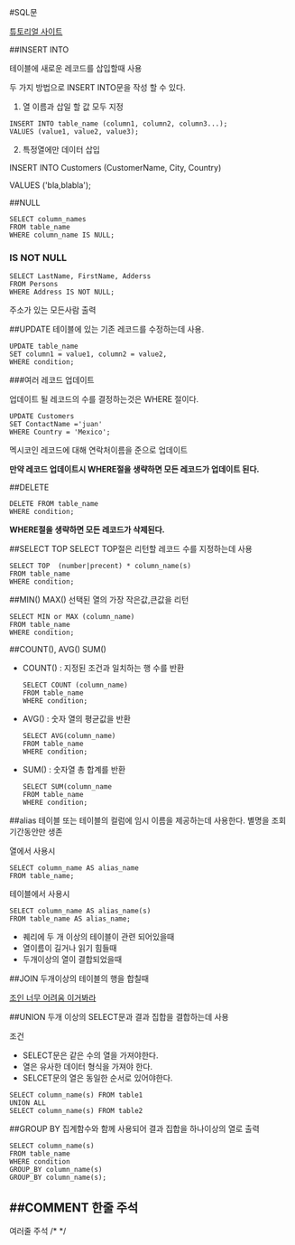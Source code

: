 #SQL문

[튜토리얼 사이트](https://www.w3schools.com/)

##INSERT INTO

테이블에 새로운 레코드를 삽입할때 사용

두 가지 방법으로 INSERT INTO문을 작성 할 수 있다.

1. 열 이름과 삽일 할 값 모두 지정

```
INSERT INTO table_name (column1, column2, column3...);
VALUES (value1, value2, value3);
```

2. 특정열에만 데이터 삽입

INSERT INTO Customers (CustomerName, City, Country)

VALUES ('bla,blabla');

##NULL

```
SELECT column_names
FROM table_name
WHERE column_name IS NULL;
```
### IS NOT NULL

```
SELECT LastName, FirstName, Adderss
FROM Persons
WHERE Address IS NOT NULL;
```

주소가 있는 모든사람 출력

##UPDATE
테이블에 있는 기존 레코드를 수정하는데 사용.

```
UPDATE table_name
SET column1 = value1, column2 = value2,
WHERE condition;
```

###여러 레코드 업데이트

업데이트 될 레코드의 수를 결정하는것은 WHERE 절이다.

```
UPDATE Customers
SET ContactName ='juan'
WHERE Country = 'Mexico';
```
멕시코인 레코드에 대해 연락처이름을 준으로 업데이트

**만약 레코드 업데이트시 WHERE절을 생략하면 모든 레코드가 업데이트 된다.**

##DELETE
```
DELETE FROM table_name
WHERE condition;
```

**WHERE절을 생략하면 모든 레코드가 삭제된다.**

##SELECT TOP
SELECT TOP절은 리턴할 레코드 수를 지정하는데 사용

```
SELECT TOP  (number|precent) * column_name(s)
FROM table_name
WHERE condition;
```

##MIN() MAX()
선택된 열의 가장 작은값,큰값을 리턴

```
SELECT MIN or MAX (column_name)
FROM table_name
WHERE condition;
```

##COUNT(), AVG() SUM()
- COUNT() : 지정된 조건과 일치하는 행 수를 반환
	
	```
	SELECT COUNT (column_name)
	FROM table_name
	WHERE condition;
	```
	
- AVG() : 숫자 열의 평균값을 반환
	
	```
	SELECT AVG(column_name)
	FROM table_name
	WHERE condition;
	``` 
- SUM() : 숫자열 총 합계를 반환
	
	```
	SELECT SUM(column_name
	FROM table_name
	WHERE condition;
	```

##alias
테이블 또는 테이블의 컬럼에 임시 이름을 제공하는데 사용한다.
별명을 조회 기간동안만 생존

열에서 사용시

``` 열에서 사용시
SELECT column_name AS alias_name
FROM table_name;
```

테이블에서 사용시

```테이블에서 사용시
SELECT column_name AS alias_name(s)
FROM table_name AS alias_name;
```

- 퀘리에 두 개 이상의 테이블이 관련 되어있을때
- 열이름이 길거나 읽기 힘들때
- 두개이상의 열이 결합되었을때

##JOIN
두개이상의 테이블의 행을 합칠때

[조인 너무 어려움 이거봐라](https://www.w3schools.com/SQL/sql_join.asp)

##UNION
두개 이상의 SELECT문과 결과 집합을 결합하는데 사용

조건

- SELECT문은 같은 수의 열을 가져야한다.
- 열은 유사한 데이터 형식을 가져야 한다.
- SELCET문의 열은 동일한 순서로 있어야한다.

```
SELECT column_name(s) FROM table1
UNION ALL
SELECT column_name(s) FROM table2
```

##GROUP BY
집계함수와 함께 사용되어 결과 집합을 하나이상의 열로 출력

```
SELECT column_name(s)
FROM table_name
WHERE condition
GROUP_BY column_name(s)
GROUP_BY column_name(s);
```

##COMMENT
한줄 주석
--
여러줄 주석
/* */